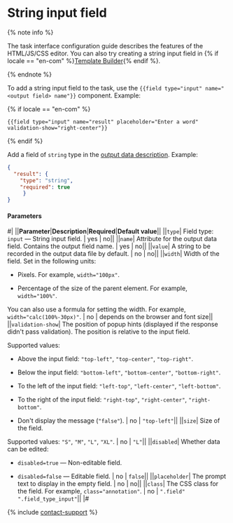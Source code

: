 # String input field

{% note info %}

The task interface configuration guide describes the features of the HTML/JS/CSS editor. You can also try creating a string input field in {% if locale == "en-com" %}[Template Builder](../../../template-builder/reference/field.text.md){% endif %}.

{% endnote %}

To add a string input field to the task, use the `{{field type="input" name="<output field> name"}}` component. Example:

{% if locale == "en-com" %}

```plaintext
{{field type="input" name="result" placeholder="Enter a word" validation-show="right-center"}}
```

{% endif %}

Add a field of `string` type in the [output data description](../incoming.md). Example:

```json
{
  "result": {
    "type": "string",
    "required": true
     }
}
```

#### Parameters

#|
||**Parameter**|**Description**|**Required**|**Default value**||
||`type`| Field type: `input` — String input field. | yes | no||
||`name`| Attribute for the output data field. Contains the output field name. | yes | no||
||`value`| A string to be recorded in the output data file by default. | no | no||
||`width`| Width of the field. Set in the following units:

- Pixels. For example, `width="100px"`.

- Percentage of the size of the parent element. For example, `width="100%"`.

You can also use a formula for setting the width. For example, `width="calc(100%-30px)"`. | no | depends on the browser and font size||
||`validation-show`| The position of popup hints (displayed if the response didn't pass validation). The position is relative to the input field.

Supported values:

- Above the input field: `"top-left"`, `"top-center"`, `"top-right"`.

- Below the input field: `"bottom-left"`, `"bottom-center"`, `"bottom-right"`.

- To the left of the input field: `"left-top"`, `"left-center"`, `"left-bottom"`.

- To the right of the input field: `"right-top"`, `"right-center"`, `"right-bottom"`.

- Don't display the message (`"false"`). | no | `"top-left"`||
||`size`| Size of the field.

Supported values: `"S"`, `"M"`, `"L"`, `"XL"`. | no | `"L"`||
||`disabled`| Whether data can be edited:

- `disabled=true` — Non-editable field.

- `disabled=false` — Editable field. | no | `false`||
||`placeholder`| The prompt text to display in the empty field. | no | no||
||`class`| The CSS class for the field. For example, `class="annotation"`. | no | `".field" ".field_type_input"`||
|#

{% include [contact-support](../../_includes/contact-support.md) %}